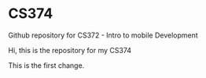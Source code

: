 # CS374
Github repository for CS372 - Intro to mobile Development

Hi, this is the repository for my CS374

This is the first change.
